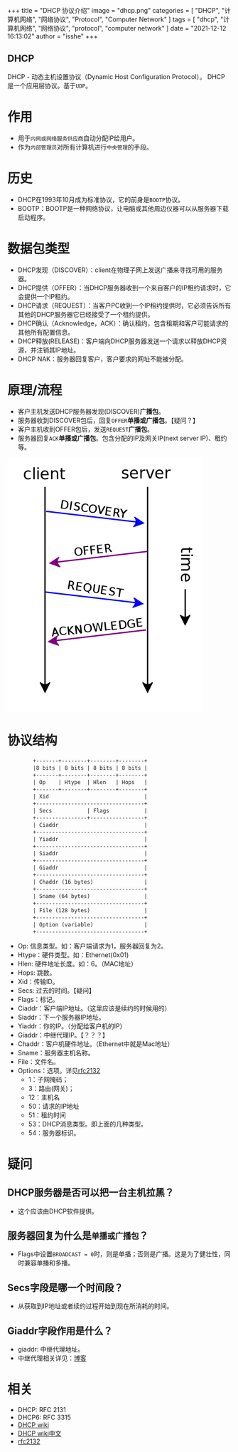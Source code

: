 +++
title = "DHCP 协议介绍"
image = "dhcp.png"
categories = [ "DHCP", "计算机网络", "网络协议", "Protocol", "Computer Network" ]
tags = [ "dhcp", "计算机网络", "网络协议", "protocol", "computer network" ]
date = "2021-12-12 16:13:02"
author = "isshe"
+++

DHCP
---

DHCP - 动态主机设置协议（Dynamic Host Configuration Protocol）。
DHCP是一个应用层协议。基于`UDP`。

# 作用
* 用于`内网或网络服务供应商`自动分配IP给用户。
* 作为`内部管理员`对所有计算机进行`中央管理`的手段。

# 历史
* DHCP在1993年10月成为标准协议，它的前身是`BOOTP`协议。
* BOOTP：BOOTP是一种网络协议，让电脑或其他周边仪器可以从服务器下载启动程序。

# 数据包类型
* DHCP发现（DISCOVER）：client在物理子网上发送广播来寻找可用的服务器。
* DHCP提供（OFFER）：当DHCP服务器收到一个来自客户的IP租约请求时，它会提供一个IP租约。
* DHCP请求（REQUEST）：当客户PC收到一个IP租约提供时，它必须告诉所有其他的DHCP服务器它已经接受了一个租约提供。
* DHCP确认（Acknowledge，ACK）：确认租约，包含租期和客户可能请求的其他所有配置信息。
* DHCP释放(RELEASE)：客户端向DHCP服务器发送一个请求以释放DHCP资源，并注销其IP地址。
* DHCP NAK：服务器回复客户，客户要求的网址不能被分配。

# 原理/流程
* 客户主机发送DHCP服务器发现(DISCOVER)**广播包**。
* 服务器收到DISCOVER包后，回复`OFFER`**单播或广播包**。【疑问？】
* 客户主机收到OFFER包后，发送`REQUEST`**广播包**。
* 服务器回复`ACK`**单播或广播包**。包含分配的IP及网关IP(next server IP)、租约等。

![典型DHCP会话的模式](dhcp.png)

# 协议结构
```
        +-------+--------+--------+--------+
        |8 bits | 8 bits | 8 bits | 8 bits |
        +-------+--------+--------+--------+
        | Op    | Htype  | Hlen   | Hops   |
        +-------+--------+--------+--------+
        | Xid                              |
        +----------------------------------+
        | Secs           | Flags           |
        +----------------+-----------------+
        | Ciaddr                           |
        +----------------------------------+
        | Yiaddr                           |
        +----------------------------------+
        | Siaddr                           |
        +----------------------------------+
        | Giaddr                           |
        +----------------------------------+
        | Chaddr (16 bytes)                |
        +----------------------------------+
        | Sname (64 bytes)                 |
        +----------------------------------+
        | File (128 bytes)                 |
        +----------------------------------+
        | Option (variable)                |
        +----------------------------------+
```
* Op: 信息类型。如：客户端请求为1，服务器回复为2。
* Htype：硬件类型。如：Ethernet(0x01)
* Hlen: 硬件地址长度。如：6。（MAC地址）
* Hops: 跳数。
* Xid：传输ID。
* Secs: 过去的时间。【疑问】
* Flags：标记。
* Ciaddr：客户端IP地址。（这里应该是续约的时候用的）
* Siaddr：下一个服务器IP地址。
* Yiaddr：你的IP。（分配给客户机的IP）
* Giaddr：中继代理IP。【？？？】
* Chaddr：客户机硬件地址。（Ethernet中就是Mac地址）
* Sname：服务器主机名称。
* File：文件名。
* Options：选项。详见[rfc2132](https://tools.ietf.org/html/rfc2132)
    * 1：子网掩码；
    * 3：路由(网关)；
    * 12：主机名
    * 50：请求的IP地址
    * 51：租约时间
    * 53：DHCP消息类型。即上面的几种类型。
    * 54：服务器标识。

# 疑问
## DHCP服务器是否可以把一台主机拉黑？
* 这个应该由DHCP软件提供。

## 服务器回复为什么是`单播或广播包`？
* Flags中设置`BROADCAST = 0`时，则是单播；否则是广播。这是为了健壮性，同时兼容单播和多播。

## Secs字段是哪一个时间段？
* 从获取到IP地址或者续约过程开始到现在所消耗的时间。

## Giaddr字段作用是什么？
* giaddr: 中继代理地址。
* 中继代理相关详见：[博客](http://blog.sina.com.cn/s/blog_712ff0c9010109df.html)

# 相关
* DHCP: RFC 2131
* DHCP6: RFC 3315
* [DHCP wiki](https://en.wikipedia.org/wiki/Dynamic_Host_Configuration_Protocol)
* [DHCP wiki中文](https://zh.wikipedia.org/wiki/动态主机设置协议)
* [rfc2132](https://tools.ietf.org/html/rfc2132)